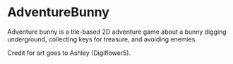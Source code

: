 # AdventureBunny
Adventure bunny is a tile-based 2D adventure game about a bunny digging underground, collecting keys for treasure, and avoiding enemies.

Credit for art goes to Ashley (Digiflower5).
